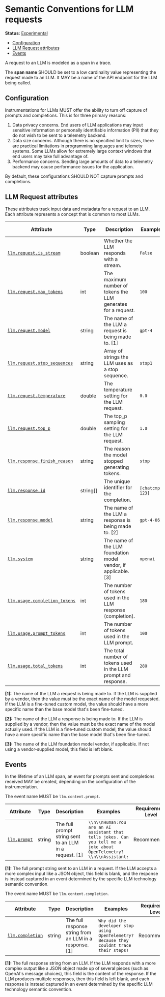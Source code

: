 <!--- Hugo front matter used to generate the website version of this page:
linkTitle: LLM Calls
--->

# Semantic Conventions for LLM requests

**Status**: [Experimental][DocumentStatus]

<!-- Re-generate TOC with `markdown-toc --no-first-h1 -i` -->

<!-- toc -->

- [Configuration](#configuration)
- [LLM Request attributes](#llm-request-attributes)
- [Events](#events)

<!-- tocstop -->

A request to an LLM is modeled as a span in a trace.

The **span name** SHOULD be set to a low cardinality value representing the request made to an LLM.
It MAY be a name of the API endpoint for the LLM being called.

## Configuration

Instrumentations for LLMs MUST offer the ability to turn off capture of prompts and completions. This is for three primary reasons:

1. Data privacy concerns. End users of LLM applications may input sensitive information or personally identifiable information (PII) that they do not wish to be sent to a telemetry backend.
2. Data size concerns. Although there is no specified limit to sizes, there are practical limitations in programming languages and telemety systems. Some LLMs allow for extremely large context windows that end users may take full advantage of.
3. Performance concerns. Sending large amounts of data to a telemetry backend may cause performance issues for the application.

By default, these configurations SHOULD NOT capture prompts and completions.

## LLM Request attributes

These attributes track input data and metadata for a request to an LLM. Each attribute represents a concept that is common to most LLMs.

<!-- semconv llm.request -->
| Attribute  | Type | Description  | Examples  | Requirement Level |
|---|---|---|---|---|
| [`llm.request.is_stream`](../attributes-registry/llm.md) | boolean | Whether the LLM responds with a stream. | `False` | Recommended |
| [`llm.request.max_tokens`](../attributes-registry/llm.md) | int | The maximum number of tokens the LLM generates for a request. | `100` | Recommended |
| [`llm.request.model`](../attributes-registry/llm.md) | string | The name of the LLM a request is being made to. [1] | `gpt-4` | Required |
| [`llm.request.stop_sequences`](../attributes-registry/llm.md) | string | Array of strings the LLM uses as a stop sequence. | `stop1` | Recommended |
| [`llm.request.temperature`](../attributes-registry/llm.md) | double | The temperature setting for the LLM request. | `0.0` | Recommended |
| [`llm.request.top_p`](../attributes-registry/llm.md) | double | The top_p sampling setting for the LLM request. | `1.0` | Recommended |
| [`llm.response.finish_reason`](../attributes-registry/llm.md) | string | The reason the model stopped generating tokens. | `stop` | Recommended |
| [`llm.response.id`](../attributes-registry/llm.md) | string[] | The unique identifier for the completion. | `[chatcmpl-123]` | Recommended |
| [`llm.response.model`](../attributes-registry/llm.md) | string | The name of the LLM a response is being made to. [2] | `gpt-4-0613` | Required |
| [`llm.system`](../attributes-registry/llm.md) | string | The name of the LLM foundation model vendor, if applicable. [3] | `openai` | Recommended |
| [`llm.usage.completion_tokens`](../attributes-registry/llm.md) | int | The number of tokens used in the LLM response (completion). | `180` | Recommended |
| [`llm.usage.prompt_tokens`](../attributes-registry/llm.md) | int | The number of tokens used in the LLM prompt. | `100` | Recommended |
| [`llm.usage.total_tokens`](../attributes-registry/llm.md) | int | The total number of tokens used in the LLM prompt and response. | `280` | Recommended |

**[1]:** The name of the LLM a request is being made to. If the LLM is supplied by a vendor, then the value must be the exact name of the model requested. If the LLM is a fine-tuned custom model, the value should have a more specific name than the base model that's been fine-tuned.

**[2]:** The name of the LLM a response is being made to. If the LLM is supplied by a vendor, then the value must be the exact name of the model actually used. If the LLM is a fine-tuned custom model, the value should have a more specific name than the base model that's been fine-tuned.

**[3]:** The name of the LLM foundation model vendor, if applicable. If not using a vendor-supplied model, this field is left blank.
<!-- endsemconv -->

## Events

In the lifetime of an LLM span, an event for prompts sent and completions received MAY be created, depending on the configuration of the instrumentation.

<!-- semconv llm.content.prompt -->
The event name MUST be `llm.content.prompt`.

| Attribute  | Type | Description  | Examples  | Requirement Level |
|---|---|---|---|---|
| [`llm.prompt`](../attributes-registry/llm.md) | string | The full prompt string sent to an LLM in a request. [1] | `\\n\\nHuman:You are an AI assistant that tells jokes. Can you tell me a joke about OpenTelemetry?\\n\\nAssistant:` | Recommended |

**[1]:** The full prompt string sent to an LLM in a request. If the LLM accepts a more complex input like a JSON object, this field is blank, and the response is instead captured in an event determined by the specific LLM technology semantic convention.
<!-- endsemconv -->

<!-- semconv llm.content.completion -->
The event name MUST be `llm.content.completion`.

| Attribute  | Type | Description  | Examples  | Requirement Level |
|---|---|---|---|---|
| [`llm.completion`](../attributes-registry/llm.md) | string | The full response string from an LLM in a response. [1] | `Why did the developer stop using OpenTelemetry? Because they couldnt trace their steps!` | Recommended |

**[1]:** The full response string from an LLM. If the LLM responds with a more complex output like a JSON object made up of several pieces (such as OpenAI's message choices), this field is the content of the response. If the LLM produces multiple responses, then this field is left blank, and each response is instead captured in an event determined by the specific LLM technology semantic convention.
<!-- endsemconv -->

[DocumentStatus]: https://github.com/open-telemetry/opentelemetry-specification/tree/v1.22.0/specification/document-status.md
